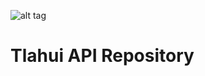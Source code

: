 ![alt tag](https://raw.githubusercontent.com/Tlahui/TlahuiAPI/master/Tlahui.png)



# Tlahui API Repository
